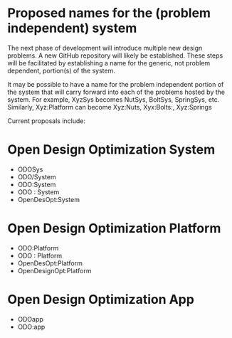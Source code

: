 # Proposed names for the (problem independent) system

The next phase of development will introduce multiple new design problems.
A new GitHub repository will likely be established.
These steps will be facilitated by establishing a name for the generic, not problem dependent, portion(s) of the system.

It may be possible to have a name for the problem independent portion of the system that will carry forward into each of the problems hosted by the system.
For example, XyzSys becomes NutSys, BoltSys, SpringSys, etc.
Similarly, Xyz:Platform can become Xyz:Nuts, Xyx:Bolts:, Xyz:Springs 

Current proposals include:

# Open Design Optimization System
* ODOSys
* ODO/System
* ODO:System
* ODO : System
* OpenDesOpt:System

# Open Design Optimization Platform
* ODO:Platform
* ODO : Platform
* OpenDesOpt:Platform
* OpenDesignOpt:Platform

# Open Design Optimization App
* ODOapp
* ODO:app
